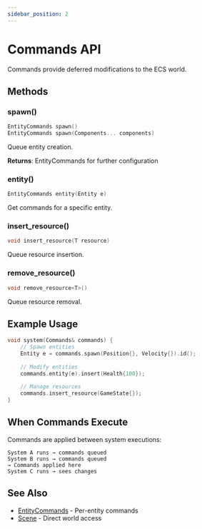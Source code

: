 ```yaml
---
sidebar_position: 2
---
```


# Commands API

Commands provide deferred modifications to the ECS world.

## Methods

### spawn()

```cpp
EntityCommands spawn()
EntityCommands spawn(Components... components)
```

Queue entity creation.

**Returns**: EntityCommands for further configuration

### entity()

```cpp
EntityCommands entity(Entity e)
```

Get commands for a specific entity.

### insert_resource()

```cpp
void insert_resource(T resource)
```

Queue resource insertion.

### remove_resource()

```cpp
void remove_resource<T>()
```

Queue resource removal.

## Example Usage

```cpp
void system(Commands& commands) {
    // Spawn entities
    Entity e = commands.spawn(Position{}, Velocity{}).id();
    
    // Modify entities
    commands.entity(e).insert(Health{100});
    
    // Manage resources
    commands.insert_resource(GameState{});
}
```

## When Commands Execute

Commands are applied between system executions:

```
System A runs → commands queued
System B runs → commands queued
→ Commands applied here
System C runs → sees changes
```

## See Also

- [EntityCommands](./entity-commands.md) - Per-entity commands
- [Scene](./scene.md) - Direct world access
